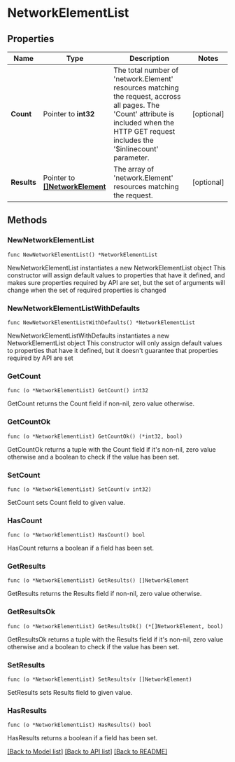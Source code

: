 # NetworkElementList

## Properties

Name | Type | Description | Notes
------------ | ------------- | ------------- | -------------
**Count** | Pointer to **int32** | The total number of &#39;network.Element&#39; resources matching the request, accross all pages. The &#39;Count&#39; attribute is included when the HTTP GET request includes the &#39;$inlinecount&#39; parameter. | [optional] 
**Results** | Pointer to [**[]NetworkElement**](network.Element.md) | The array of &#39;network.Element&#39; resources matching the request. | [optional] 

## Methods

### NewNetworkElementList

`func NewNetworkElementList() *NetworkElementList`

NewNetworkElementList instantiates a new NetworkElementList object
This constructor will assign default values to properties that have it defined,
and makes sure properties required by API are set, but the set of arguments
will change when the set of required properties is changed

### NewNetworkElementListWithDefaults

`func NewNetworkElementListWithDefaults() *NetworkElementList`

NewNetworkElementListWithDefaults instantiates a new NetworkElementList object
This constructor will only assign default values to properties that have it defined,
but it doesn't guarantee that properties required by API are set

### GetCount

`func (o *NetworkElementList) GetCount() int32`

GetCount returns the Count field if non-nil, zero value otherwise.

### GetCountOk

`func (o *NetworkElementList) GetCountOk() (*int32, bool)`

GetCountOk returns a tuple with the Count field if it's non-nil, zero value otherwise
and a boolean to check if the value has been set.

### SetCount

`func (o *NetworkElementList) SetCount(v int32)`

SetCount sets Count field to given value.

### HasCount

`func (o *NetworkElementList) HasCount() bool`

HasCount returns a boolean if a field has been set.

### GetResults

`func (o *NetworkElementList) GetResults() []NetworkElement`

GetResults returns the Results field if non-nil, zero value otherwise.

### GetResultsOk

`func (o *NetworkElementList) GetResultsOk() (*[]NetworkElement, bool)`

GetResultsOk returns a tuple with the Results field if it's non-nil, zero value otherwise
and a boolean to check if the value has been set.

### SetResults

`func (o *NetworkElementList) SetResults(v []NetworkElement)`

SetResults sets Results field to given value.

### HasResults

`func (o *NetworkElementList) HasResults() bool`

HasResults returns a boolean if a field has been set.


[[Back to Model list]](../README.md#documentation-for-models) [[Back to API list]](../README.md#documentation-for-api-endpoints) [[Back to README]](../README.md)


